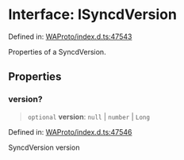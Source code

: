 # Interface: ISyncdVersion

Defined in: [WAProto/index.d.ts:47543](https://github.com/Fokusdotid/Baileys/blob/d7495b24bcd136e35724329fba661cfcc0bc8eed/WAProto/index.d.ts#L47543)

Properties of a SyncdVersion.

## Properties

### version?

> `optional` **version**: `null` \| `number` \| `Long`

Defined in: [WAProto/index.d.ts:47546](https://github.com/Fokusdotid/Baileys/blob/d7495b24bcd136e35724329fba661cfcc0bc8eed/WAProto/index.d.ts#L47546)

SyncdVersion version
